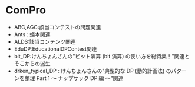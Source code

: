 # ComPro

- ABC,AGC:該当コンテストの問題関連
- Ants : 蟻本関連
- ALDS:該当コンテンツ関連
- EduDP:EducationalDPContest関連
- bit_DP:けんちょんさんの"ビット演算 (bit 演算) の使い方を総特集！"関連とそこからの派生
- drken_typical_DP : けんちょんさんの"典型的な DP (動的計画法) のパターンを整理 Part 1 ～ ナップサック DP 編 ～"関連